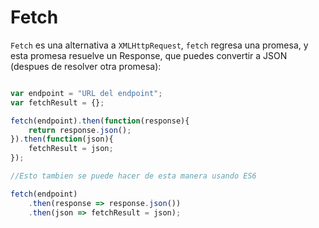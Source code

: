# Fetch

`Fetch` es una alternativa a `XMLHttpRequest`, `fetch` regresa una promesa, y esta promesa resuelve un Response, que puedes convertir a JSON (despues de resolver otra promesa):

```javascript

var endpoint = "URL del endpoint";
var fetchResult = {};

fetch(endpoint).then(function(response){
	return response.json();	
}).then(function(json){
	fetchResult = json;
});

//Esto tambien se puede hacer de esta manera usando ES6

fetch(endpoint)
	.then(response => response.json())
	.then(json => fetchResult = json);

```